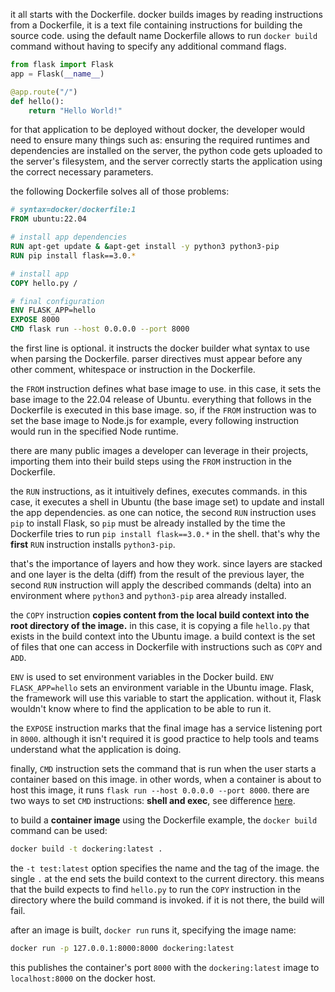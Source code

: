 it all starts with the Dockerfile. docker builds images by reading instructions from a Dockerfile, it is a text file containing instructions for building the source code. using the default name Dockerfile allows to run `docker build` command without having to specify any additional command flags.

```python
from flask import Flask
app = Flask(__name__)

@app.route("/")
def hello():
	return "Hello World!"
```

for that application to be deployed without docker, the developer would need to ensure many things such as: ensuring the required runtimes and dependencies are installed on the server, the python code gets uploaded to the server's filesystem, and the server correctly starts the application using the correct necessary parameters.

the following Dockerfile solves all of those problems:

```Dockerfile
# syntax=docker/dockerfile:1
FROM ubuntu:22.04

# install app dependencies
RUN apt-get update & &apt-get install -y python3 python3-pip
RUN pip install flask==3.0.*

# install app
COPY hello.py /

# final configuration
ENV FLASK_APP=hello
EXPOSE 8000
CMD flask run --host 0.0.0.0 --port 8000
```

the first line is optional. it instructs the docker builder what syntax to use when parsing the Dockerfile. parser directives must appear before any other comment, whitespace or instruction in the Dockerfile.

the `FROM` instruction defines what base image to use. in this case, it sets the base image to the 22.04 release of Ubuntu. everything that follows in the Dockerfile is executed in this base image. so, if the `FROM` instruction was to set the base image to Node.js for example, every following instruction would run in the specified Node runtime.

there are many public images a developer can leverage in their projects, importing them into their build steps using the `FROM` instruction in the Dockerfile.

the `RUN` instructions, as it intuitively defines, executes commands. in this case, it executes a shell in Ubuntu (the base image set) to update and install the app dependencies. as one can notice, the second `RUN` instruction uses `pip` to install Flask, so `pip` must be already installed by the time the Dockerfile tries to run `pip install flask==3.0.*` in the shell. that's why the **first** `RUN` instruction installs `python3-pip`.

that's the importance of layers and how they work. since layers are stacked and one layer is the delta (diff) from the result of the previous layer, the second `RUN` instruction will apply the described commands (delta) into an environment where `python3` and `python3-pip` area already installed.

the `COPY` instruction **copies content from the local build context into the root directory of the image.** in this case, it is copying a file `hello.py` that exists in the build context  into the Ubuntu image. a build context is the set of files that one can access in Dockerfile with instructions such as `COPY` and `ADD`.

`ENV` is used to set environment variables in the Docker build. `ENV FLASK_APP=hello` sets an environment variable in the Ubuntu image. Flask, the framework will use this variable to start the application. without it, Flask wouldn't know where to find the application to be able to run it.

the `EXPOSE` instruction marks that the final image has a service listening port in `8000`. although it isn't required it is good practice to help tools and teams understand what the application is doing.

finally, `CMD` instruction sets the command that is run when the user starts a container based on this image. in other words, when a container is about to host this image, it runs `flask run --host 0.0.0.0 --port 8000`. there are two ways to set `CMD` instructions: **shell and exec**, see difference [here](https://docs.docker.com/reference/dockerfile/#shell-and-exec-form).

to build a **container image** using the Dockerfile example, the `docker build` command can be used:

``` bash
docker build -t dockering:latest .
```

the `-t test:latest` option specifies the name and the tag of the image. the single `.` at the end sets the build context to the current directory. this means that the build expects to find `hello.py` to run the `COPY` instruction in the directory where the build command is invoked. if it is not there, the build will fail.

after an image is built, `docker run` runs it, specifying the image name:

``` bash
docker run -p 127.0.0.1:8000:8000 dockering:latest
```

this publishes the container's port `8000` with the `dockering:latest` image to `localhost:8000` on the docker host.